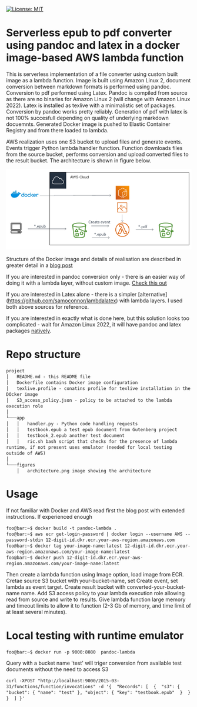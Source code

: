 [![License: MIT](https://img.shields.io/badge/License-MIT-yellow.svg)](https://opensource.org/licenses/MIT) 

# Serverless epub to pdf converter using pandoc and latex in a docker image-based AWS lambda function

This is serverless implementation of a file converter using custom built image as a lambda function.
Image is built using Amazon Linux 2, document conversion between markdown formats is performed using pandoc.
Conversion to pdf performed using Latex. Pandoc is compiled from source as there are no binaries for Amazon Linux 2 
(will change with Amazon Linux 2022). Latex is installed as texlive with a minimalistic set of packages.
Conversion by pandoc works pretty reliably. Generation of pdf with latex is not 100% succesfull depending on quality of underlying markdown docuemnts. Generated Docker image is pushed to Elastic Container Registry and from there loaded to lambda.

AWS realization uses one S3 bucket to upload files and generate events. Events trigger Python lambda handler function.
Function downloads files from the source bucket, performs conversion and upload converted files to the result bucket.
The architecture is shown in figure below.

![architecture](/figures/architecture.png)

Structure of the Docker image and details of realisation are described in greater detail in a [blog post](https://andrey-shornikov.medium.com/custom-docker-image-as-a-lambda-function-eaad4bd28025)

If you are interested in pandoc conversion only - there is an easier way of doing it with a lambda layer, without custom image.
[Check this out](https://github.com/serverlesspub/pandoc-aws-lambda-binary)

If you are interested in Latex alone - there is a simpler [alternative] (https://github.com/samoconnor/lambdalatex) with lambda layers.
I used both above sources for reference.

If you are interested in exactly what is done here, but this solution looks too complicated - wait for Amazon Linux 2022, it will have pandoc and latex packages [natively](https://docs.aws.amazon.com/linux/al2022/release-notes/all-packages-al2022-20220105.html). 

# Repo structure

```
project
│   README.md - this README file
│   Dockerfile contains Docker image configuration   
│   texlive.profile - conatins profile for texlive installation in the DOcker image
│   S3_access_policy.json - policy to be attached to the lambda execution role
│   
└───app
│   │   handler.py - Python code handling requests
│   │   testbook.epub a test epub document from Gutenberg project
│   │   testbook_2.epub another test document
│   │   ric.sh bash script that checks for the presence of lambda runtime, if not present uses emulator (needed for local testing outside of AWS)
│   
└───figures
    │   architecture.png image showing the architecture

```


# Usage

If not familiar with Docker and AWS read first the blog post with extended instructions. 
If experienced enough 

```console
foo@bar:~$ docker build -t pandoc-lambda .
foo@bar:~$ aws ecr get-login-password | docker login --username AWS --password-stdin 12-digit-id.dkr.ecr.your-aws-region.amazonaws.com
foo@bar:~$ docker tag your-image-name:latest 12-digit-id.dkr.ecr.your-aws-region.amazonaws.com/your-image-name:latest
foo@bar:~$ docker push 12-digit-id.dkr.ecr.your-aws-region.amazonaws.com/your-image-name:latest

```

Then create a lambda function using Image option, load image from ECR.
Cretae source S3 bucket with your-bucket-name, set Create event, set lambda as event target.
Create result bucket with converted-your-bucket-name name.
Add S3 access policy to your lambda execution role allowing read from source and write to results.
Give lambda function large memory and timeout limits to allow it to function (2-3 Gb of memory, and time limit of at least several minutes).

# Local testing with runtime emulator

```console
foo@bar:~$ docker run -p 9000:8080  pandoc-lambda

```

Query with a bucket name 'test' will triger conversion from available test documents without the need to access S3

```console
curl -XPOST "http://localhost:9000/2015-03-31/functions/function/invocations" -d '{  "Records": [  {  "s3": {  "bucket": { "name": "test" }, "object": { "key": "testbook.epub"  }  }  }  ] }'

```
